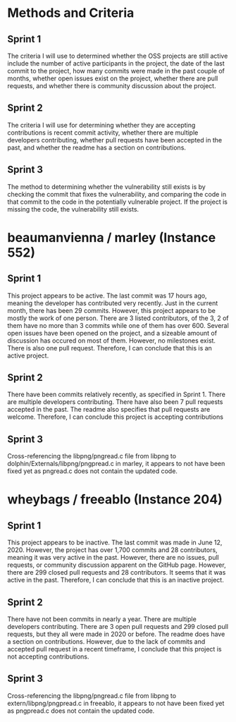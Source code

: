 # Methods and Criteria

## Sprint 1
The criteria I will use to determined whether the OSS projects are still active include the number of active participants in the project, the date of the last commit to the project, how many commits were made in the past couple of months, whether open issues exist on the project, whether there are pull requests, and whether there is community discussion about the project.

## Sprint 2
The criteria I will use for determining whether they are accepting contributions is recent commit activity, whether there are multiple developers contributing, whether pull requests have been accepted in the past, and whether the readme has a section on contributions.

## Sprint 3
The method to determining whether the vulnerability still exists is by checking the commit that fixes the vulnerability, and comparing the code in that commit to the code in the potentially vulnerable project. If the project is missing the code, the vulnerability still exists.

# beaumanvienna / marley (Instance 552)

## Sprint 1
This project appears to be active. The last commit was 17 hours ago, meaning the developer has contributed very recently. Just in the current month, there has been 29 commits. However, this project appears to be mostly the work of one person. There are 3 listed contributors, of the 3, 2 of them have no more than 3 commits while one of them has over 600. Several open issues have been opened on the project, and a sizeable amount of discussion has occured on most of them. However, no milestones exist. There is also one pull request. Therefore, I can conclude that this is an active project.

## Sprint 2
There have been commits relatively recently, as specified in Sprint 1. There are multiple developers contributing. There have also been 7 pull requests accepted in the past. The readme also specifies that pull requests are welcome. Therefore, I can conclude this project is accepting contributions

## Sprint 3
Cross-referencing the libpng/pngread.c file from libpng to dolphin/Externals/libpng/pngpread.c in marley, it appears to not have been fixed yet as pngread.c does not contain the updated code.

# wheybags / freeablo (Instance 204)

## Sprint 1
This project appears to be inactive. The last commit was made in June 12, 2020. However, the project has over 1,700 commits and 28 contributors, meaning it was very active in the past. However, there are no issues, pull requests, or community discussion apparent on the GitHub page. However, there are 299 closed pull requests and 28 contributors. It seems that it was active in the past. Therefore, I can conclude that this is an inactive project.

## Sprint 2
There have not been commits in nearly a year. There are multiple developers contributing. There are 3 open pull requests and 299 closed pull requests, but they all were made in 2020 or before. The readme does have a section on contributions. However, due to the lack of commits and accepted pull request in a recent timeframe, I conclude that this project is not accepting contributions.

## Sprint 3
Cross-referencing the libpng/pngread.c file from libpng to extern/libpng/pngpread.c in freeablo, it appears to not have been fixed yet as pngpread.c does not contain the updated code.
